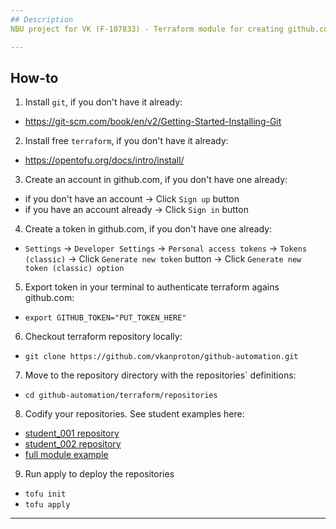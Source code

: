 ```yaml
---
## Description
NBU project for VK (F-107833) - Terraform module for creating github.com repositories, assigning access and protecting branches.

---
```

## How-to
1. Install `git`, if you don't have it already:
- https://git-scm.com/book/en/v2/Getting-Started-Installing-Git

2. Install free `terraform`, if you don't have it already:
- https://opentofu.org/docs/intro/install/

3. Create an account in github.com, if you don't have one already:
- if you don't have an account -> Click `Sign up` button
- if you have an account already -> Click `Sign in` button

4. Create a token in github.com, if you don't have one already:
- `Settings` -> `Developer Settings` -> `Personal access tokens` -> `Tokens (classic)` -> Click `Generate new token` button -> Click `Generate new token (classic) option`

5. Export token in your terminal to authenticate terraform agains github.com:
- `export GITHUB_TOKEN="PUT_TOKEN_HERE"`

6. Checkout terraform repository locally:
- `git clone https://github.com/vkanproton/github-automation.git`

7. Move to the repository directory with the repositories` definitions:
- `cd github-automation/terraform/repositories`

8. Codify your repositories. See student examples here:
- [student_001 repository](terraform/repositories/repo_student_001.tf)
- [student_002 repository](terraform/repositories/repo_student_002.tf)
- [full module example](terraform/modules/examples/full_example.tf)


9. Run apply to deploy the repositories
- `tofu init`
- `tofu apply`

---
